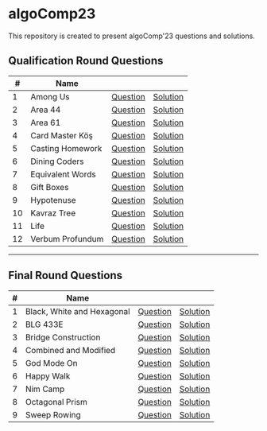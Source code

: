 # algoComp23

This repository is created to present algoComp'23 questions and solutions. 

## Qualification Round Questions

| #  | Name             |                                                       |                                                          |
|----|------------------|-------------------------------------------------------|----------------------------------------------------------|
| 1  | Among Us         | [Question](./Among%20Us/README.md)                    | [Solution](./Among%20Us/solution.cpp)                    |
| 2  | Area 44          | [Question](./Area%2044/README.md)                     | [Solution](./Area%2044/solution.cpp)                     |
| 3  | Area 61          | [Question](./Area%2061/README.md)                     | [Solution](./Area%2061/solution.cpp)                     |
| 4  | Card Master Köş  | [Question](./Card%20Master%20K%C3%B6%C5%9F/README.md) | [Solution](./Card%20Master%20K%C3%B6%C5%9F/solution.cpp) |
| 5  | Casting Homework | [Question](./Casting%20Homework/README.md)            | [Solution](./Casting%20Homework/solution.cpp)            |
| 6  | Dining Coders    | [Question](./Dining%20Coders/README.md)               | [Solution](./Dining%20Coders/solution.cpp)               |
| 7  | Equivalent Words | [Question](./Equivalent%20Words/README.md)            | [Solution](./Equivalent%20Words/solution.cpp)            |
| 8  | Gift Boxes       | [Question](./Gift%20Boxes/README.md)                  | [Solution](./Gift%20Boxes/solution.cpp)                  |
| 9  | Hypotenuse       | [Question](./Hypotenuse/README.md)                    | [Solution](./Hypotenuse/solution.cpp)                    |
| 10 | Kavraz Tree      | [Question](./Kavraz%20Tree/README.md)                 | [Solution](./Kavraz%20Tree/solution.cpp)                 |
| 11 | Life             | [Question](./Life/README.md)                          | [Solution](./Life/solution.cpp)                          |
| 12 | Verbum Profundum | [Question](./Verbum%20Profundum/README.md)            | [Solution](./Verbum%20Profundum/solution.cpp)            |

---

## Final Round Questions

| # | Name                       |                                                          |                                                             |
|---|----------------------------|----------------------------------------------------------|-------------------------------------------------------------|
| 1 | Black, White and Hexagonal | [Question](./Black,%20White%20and%20Hexagonal/README.md) | [Solution](./Black,%20White%20and%20Hexagonal/solution.cpp) |
| 2 | BLG 433E                   | [Question](./BLG%20433E/README.md)                       | [Solution](./BLG%20433E/solution.cpp)                       |
| 3 | Bridge Construction        | [Question](./Bridge%20Construction/README.md)            | [Solution](./Bridge%20Construction/solution.cpp)            |
| 4 | Combined and Modified      | [Question](./Combined%20and%20Modified/README.md)        | [Solution](./Combined%20and%20Modified/solution.cpp)        |
| 5 | God Mode On                | [Question](./God%20Mode%20On/README.md)                  | [Solution](./God%20Mode%20On/solution.cpp)                  |
| 6 | Happy Walk                 | [Question](./Happy%20Walk/README.md)                     | [Solution](./Happy%20Walk/solution.cpp)                     |
| 7 | Nim Camp                   | [Question](./Nim%20Camp/README.md)                       | [Solution](./Nim%20Camp/solution.cpp)                       |
| 8 | Octagonal Prism            | [Question](./Octagonal%20Prism/README.md)                | [Solution](./Octagonal%20Prism/solution.cpp)                |
| 9 | Sweep Rowing               | [Question](./Sweep%20Rowing/README.md)                   | [Solution](./Sweep%20Rowing/solution.cpp)                   |
